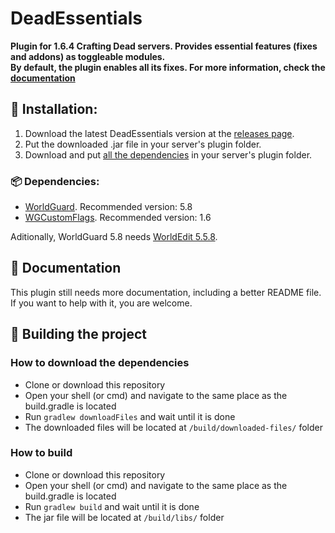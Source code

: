 # DeadEssentials
**Plugin for 1.6.4 Crafting Dead servers. Provides essential features (fixes and addons) as toggleable modules.**  
**By default, the plugin enables all its fixes. For more information, check the [documentation](https://github.com/Arzio/DeadEssentials#-documentation)**

## 🔧 Installation:

1. Download the latest DeadEssentials version at the [releases page](https://github.com/Arzio/DeadEssentials/releases).
2. Put the downloaded .jar file in your server's plugin folder.
3. Download and put [all the dependencies](https://github.com/Arzio/DeadEssentials#-dependencies) in your server's plugin folder.

### 📦 Dependencies:
- [WorldGuard](https://media.forgecdn.net/files/719/257/worldguard-5.8.jar). Recommended version: 5.8
- [WGCustomFlags](https://media.forgecdn.net/files/720/514/WorldGuard_Custom_Flags.zip). Recommended version: 1.6
 
Aditionally, WorldGuard 5.8 needs [WorldEdit 5.5.8](https://media.forgecdn.net/files/739/931/worldedit-5.5.8.jar).

## 📗 Documentation
This plugin still needs more documentation, including a better README file.  
If you want to help with it, you are welcome.

## 🔨 Building the project

###  How to download the dependencies
- Clone or download this repository
- Open your shell (or cmd) and navigate to the same place as the build.gradle is located
- Run `gradlew downloadFiles` and wait until it is done
- The downloaded files will be located at `/build/downloaded-files/` folder

### How to build
- Clone or download this repository
- Open your shell (or cmd) and navigate to the same place as the build.gradle is located
- Run `gradlew build` and wait until it is done
- The jar file will be located at `/build/libs/` folder

